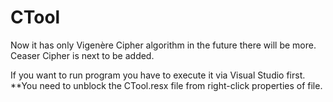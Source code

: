 # CTool
Now it has only Vigenère Cipher algorithm in the future there will be more.
Ceaser Cipher is next to be added.

If you want to run program you have to execute it via Visual Studio first. 
**You need to unblock the CTool.resx file from right-click properties of file.
